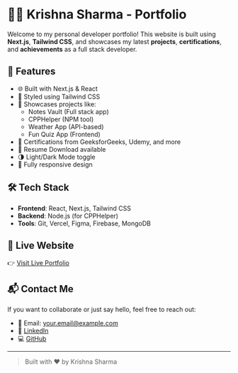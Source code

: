 # 👨‍💻 Krishna Sharma - Portfolio

Welcome to my personal developer portfolio! This website is built using **Next.js**, **Tailwind CSS**, and showcases my latest **projects**, **certifications**, and **achievements** as a full stack developer.

## 🚀 Features

- 🌐 Built with Next.js & React
- 🎨 Styled using Tailwind CSS
- 💼 Showcases projects like:
  - Notes Vault (Full stack app)
  - CPPHelper (NPM tool)
  - Weather App (API-based)
  - Fun Quiz App (Frontend)
- 📜 Certifications from GeeksforGeeks, Udemy, and more
- 📄 Resume Download available
- 🌗 Light/Dark Mode toggle
- 📱 Fully responsive design

## 🛠 Tech Stack

- **Frontend**: React, Next.js, Tailwind CSS
- **Backend**: Node.js (for CPPHelper)
- **Tools**: Git, Vercel, Figma, Firebase, MongoDB

## 🔗 Live Website

👉 [Visit Live Portfolio](https://your-vercel-url.vercel.app)

## 📬 Contact Me

If you want to collaborate or just say hello, feel free to reach out:

- 📧 Email: your.email@example.com
- 💼 [LinkedIn](https://linkedin.com/in/your-profile)
- 💻 [GitHub](https://github.com/KrishnaSharma1109)

---

> Built with ❤️ by Krishna Sharma
